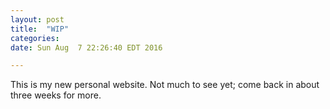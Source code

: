 ```yaml
---
layout: post
title:  "WIP"
categories: 
date: Sun Aug  7 22:26:40 EDT 2016

---
```

This is my new personal website. Not much to see yet; come back in about three weeks for more.
